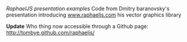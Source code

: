 *RaphaelJS presentation examples*
Code from Dmitry baranovsky's presentation introducing www.raphaeljs.com his vector graphics library

**Update** Who thing now accessible through a Github page: http://tombye.github.com/raphaeljs/

